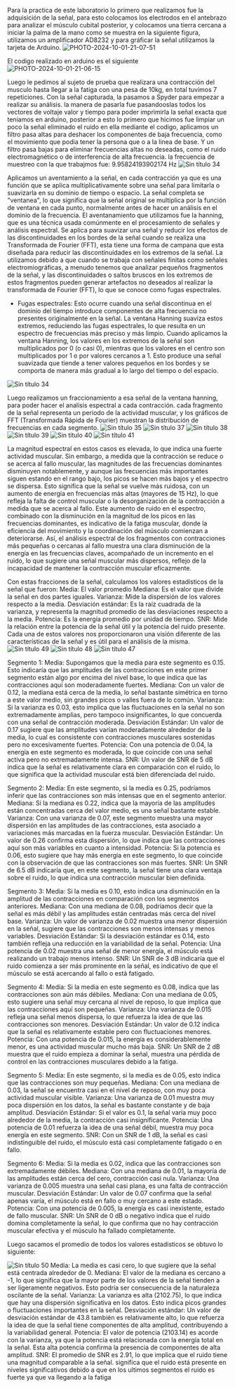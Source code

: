 Para la practica de este laboratorio lo primero que realizamos fue la adquisición de la señal, para esto colocamos los electrodos en el antebrazo para analizar el músculo cubital posterior, y colocamos una tierra cercana a iniciar la palma de la mano como se muestra en la siguiente figura, utilizamos un amplificador AD8232 y para gráficar la señal utilizamos la tarjeta de Arduino.
![PHOTO-2024-10-01-21-07-51](https://github.com/user-attachments/assets/c79cb7a2-fe06-4348-b8da-9bc0ddf3a671)

El codigo realizado en arduino es el siguiente 
![PHOTO-2024-10-01-21-06-15](https://github.com/user-attachments/assets/045a58f5-d139-4e69-9794-4c4c716d59e4)

Luego le pedimos al sujeto de prueba que realizara una contracción
del musculo hasta llegar a la fatiga con una pesa de 10kg, en total tuvimos 7 repeticiones. 
Con la señal capturada, la pasamos a Spyder para empezar a realizar su análisis. la manera de pasarla fue pasandooslas todos los vectores de voltaje valor y tiempo para poder imprimirla la señal exacta que teniamos en arduino, posterior a esto lo primero que hicimos fue limpiar un poco la señal eliminado el ruido en ella mediante el codigo, aplicamos un filtro pasa altas para deshacer los componentes de baja frecuencia, como el movimiento que podia tener la persona que o a la linea de base. Y un filtro pasa bajas para eliminar frecuencias altas no deseadas, como el ruido electromagnético o de interferencia de alta frecuencia. la frecuencia de muestreo con la que trabajmos fue: 9.95824193902174 Hz
![Sin título 34](https://github.com/user-attachments/assets/2da21ea7-3c35-4513-a021-660829f3dc00)



Aplicamos un aventamiento a la señal, en cada contracción ya que es una función que se aplica multiplicativamente sobre una señal para limitarla o suavizarla en su dominio de tiempo o espacio. La señal completa se "ventanea", lo que significa que la señal original se multiplica por la función de ventana en cada punto, normalmente antes de hacer un análisis en el dominio de la frecuencia.
El aventanamiento que utilizamos fue la hanning, que es una técnica usada comúnmente en el procesamiento de señales y análisis espectral. Se aplica para suavizar una señal y reducir los efectos de las discontinuidades en los bordes de la señal cuando se realiza una Transformada de Fourier (FFT), esta tiene una forma de campana que esta diseñada para reducir las discontinuidades en los extremos de la señal.
La utilizamos debido a que cuando se trabaja con señales finitas como señales electromiográficas,  a menudo tenemos que analizar pequeños fragmentos de la señal, y las discontinuidades o saltos bruscos en los extremos de estos fragmentos pueden generar artefactos no deseados al realizar la transformada de Fourier (FFT), lo que se conoce como fugas espectrales.
* Fugas espectrales: Esto ocurre cuando una señal discontinua en el dominio del tiempo introduce componentes de alta frecuencia no presentes originalmente en la señal. La ventana Hanning suaviza estos extremos, reduciendo las fugas espectrales, lo que resulta en un espectro de frecuencias más preciso y más limpio.
Cuando aplicamos la ventana Hanning, los valores en los extremos de la señal son multiplicados por 0 (o casi 0), mientras que los valores en el centro son multiplicados por 1 o por valores cercanos a 1. Esto produce una señal suavizada que tiende a tener valores pequeños en los bordes y se comporta de manera más gradual a lo largo del tiempo o del espacio.

![Sin título 34](https://github.com/user-attachments/assets/50b11d6e-425f-4175-ba1f-92382a6c7dc7)


Luego realizamos un fraccionamiento a esa señal de la ventana hanning, para poder hacer el analisis espectral a cada contracción. cada fragmento de la señal representa un periodo de la actividad muscular, y los gráficos de FFT (Transformada Rápida de Fourier) muestran la distribución de frecuencias en cada segmento.
![Sin título 35](https://github.com/user-attachments/assets/4fced744-ac60-4124-b73b-4f1e2933d6f2)
![Sin título 37](https://github.com/user-attachments/assets/af83e4f8-e375-4c87-89b0-3ccce1b51f54)
![Sin título 38](https://github.com/user-attachments/assets/5b63c0f6-1432-4d34-83c7-9b32461dfeca)
![Sin título 39](https://github.com/user-attachments/assets/fedf7615-9810-4b56-8106-028382ee08dd)
![Sin título 40](https://github.com/user-attachments/assets/e248f6aa-d976-4294-b29f-3d61e1fb7d5e)
![Sin título 41](https://github.com/user-attachments/assets/4cd5e40f-8c67-484a-b959-1f936e3c83c3)

La magnitud espectral en estos casos es elevada, lo que indica una fuerte actividad muscular. Sin embargo, a medida que la contracción se reduce o se acerca al fallo muscular, las magnitudes de las frecuencias dominantes disminuyen notablemente, y aunque las frecuencias más importantes siguen estando en el rango bajo, los picos se hacen más bajos y el espectro se dispersa. Esto significa que la señal se vuelve más ruidosa, con un aumento de energía en frecuencias más altas (mayores de 15 Hz), lo que refleja la falta de control muscular o la desorganización de la contracción a medida que se acerca al fallo. Este aumento de ruido en el espectro, combinado con la disminución en la magnitud de los picos en las frecuencias dominantes, es indicativo de la fatiga muscular, donde la eficiencia del movimiento y la coordinación del músculo comienzan a deteriorarse. Así, el análisis espectral de los fragmentos con contracciones más pequeñas o cercanas al fallo muestra una clara disminución de la energía en las frecuencias claves, acompañado de un incremento en el ruido, lo que sugiere una señal muscular más dispersos, reflejo de la incapacidad de mantener la contracción muscular eficazmente.

Con estas fracciones de la señal, calculamos los valores estadísticos de la señal que fueron: 
Media: El valor promedio 
Mediana: Es el valor que divide la señal en dos partes iguales.
Varianza: Mide la dispersión de los valores respecto a la media.
Desviación estándar: Es la raíz cuadrada de la varianza, y representa la magnitud promedio de las desviaciones respecto a la media.
Potencia: Es la energía promedio por unidad de tiempo.
SNR: Mide la relación entre la potencia de la señal útil y la potencia del ruido presente.
Cada una de estos valores nos proporcionaron una visión diferente de las características de la señal y es útil para el análisis de la misma.
![Sin título 49](https://github.com/user-attachments/assets/a8c0ba00-4187-434c-8e3d-787ffcc99fb0)
![Sin título 48](https://github.com/user-attachments/assets/267df216-1b3d-4381-b8a2-c82c67f1dd08)
![Sin título 47](https://github.com/user-attachments/assets/f27d7f69-226a-4f4f-9887-13c76dd27e1c)


Segmento 1:
Media: Supongamos que la media para este segmento es 0.15. Esto indicaría que las amplitudes de las contracciones en este primer segmento están algo por encima del nivel base, lo que indica que las contracciones aquí son moderadamente fuertes.
Mediana: Con un valor de 0.12, la mediana está cerca de la media, lo señal bastante simétrica en torno a este valor medio, sin grandes picos o valles fuera de lo común.
Varianza: Si la varianza es 0.03, esto implica que las fluctuaciones en la señal no son extremadamente amplias, pero tampoco insignificantes, lo que concuerda con una señal de contracción moderada.
Desviación Estándar: Un valor de 0.17 sugiere que las amplitudes varían moderadamente alrededor de la media, lo cual es consistente con contracciones musculares sostenidas pero no excesivamente fuertes.
Potencia: Con una potencia de 0.04, la energía en este segmento es moderada, lo que coincide con una señal activa pero no extremadamente intensa.
SNR: Un valor de SNR de 5 dB indica que la señal es relativamente clara en comparación con el ruido, lo que significa que la actividad muscular está bien diferenciada del ruido.

Segmento 2:
Media: En este segmento, si la media es 0.25, podríamos inferir que las contracciones son más intensas que en el segmento anterior.
Mediana: Si la mediana es 0.22, indica que la mayoría de las amplitudes están concentradas cerca del valor medio, es una señal bastante estable.
Varianza: Con una varianza de 0.07, este segmento muestra una mayor dispersión en las amplitudes de las contracciones, esta asociado a variaciones más marcadas en la fuerza muscular.
Desviación Estándar: Un valor de 0.26 confirma esta dispersión, lo que indica que las contracciones aquí son más variables en cuanto a intensidad.
Potencia: Si la potencia es 0.06, esto sugiere que hay más energía en este segmento, lo que coincide con la observación de que las contracciones son más fuertes.
SNR: Un SNR de 6.5 dB indicaría que, en este segmento, la señal tiene una clara ventaja sobre el ruido, lo que indica una contracción muscular bien definida.

Segmento 3:
Media: Si la media es 0.10, esto indica una disminución en la amplitud de las contracciones en comparación con los segmentos anteriores.
Mediana: Con una mediana de 0.08, podríamos decir que la señal es más débil y las amplitudes están centradas más cerca del nivel base.
Varianza: Un valor de varianza de 0.02 muestra una menor dispersión en la señal, sugiere que las contracciones son menos intensas y menos variables.
Desviación Estándar: Si la desviación estándar es 0.14, esto también refleja una reducción en la variabilidad de la señal.
Potencia: Una potencia de 0.02 muestra una señal de menor energía, el músculo está realizando un trabajo menos intenso.
SNR: Un SNR de 3 dB indicaría que el ruido comienza a ser más prominente en la señal, es indicativo de que el músculo se está acercando al fallo o está fatigado.

Segmento 4:
Media: Si la media en este segmento es 0.08, indica que las contracciones son aún más débiles.
Mediana: Con una mediana de 0.05, esto sugiere una señal muy cercana al nivel de reposo, lo que implica que las contracciones aquí son pequeñas.
Varianza: Una varianza de 0.015 refleja una señal menos dispersa, lo que refuerza la idea de que las contracciones son menores.
Desviación Estándar: Un valor de 0.12 indica que la señal es relativamente estable pero con fluctuaciones menores.
Potencia: Con una potencia de 0.015, la energía es considerablemente menor, es una actividad muscular mucho más baja.
SNR: Un SNR de 2 dB muestra que el ruido empieza a dominar la señal, muestra una pérdida de control en las contracciones musculares debido a la fatiga.

Segmento 5:
Media: En este segmento, si la media es de 0.05, esto indica que las contracciones son muy pequeñas.
Mediana: Con una mediana de 0.03, la señal se encuentra casi en el nivel de reposo, con muy poca actividad muscular visible.
Varianza: Una varianza de 0.01 muestra muy poca dispersión en los datos,  la señal es bastante constante y de baja amplitud.
Desviación Estándar: Si el valor es 0.1, la señal varía muy poco alrededor de la media, la contracción casi insignificante.
Potencia: Una potencia de 0.01 refuerza la idea de una señal débil, muestra muy poca energía en este segmento.
SNR: Con un SNR de 1 dB, la señal es casi indistinguible del ruido, el músculo está casi completamente fatigado o en fallo.

Segmento 6:
Media: Si la media es 0.02, indica que las contracciones son extremadamente débiles.
Mediana: Con una mediana de 0.01, la mayoría de las amplitudes están cerca del cero, contracción casi nula.
Varianza: Una varianza de 0.005 muestra una señal casi plana, es una falta de contracción muscular.
Desviación Estándar: Un valor de 0.07 confirma que la señal apenas varía, el músculo está en fallo o muy cercano a este estado.
Potencia: Con una potencia de 0.005, la energía es casi inexistente, estado de fallo muscular.
SNR: Un SNR de 0 dB o negativo indica que el ruido domina completamente la señal, lo que confirma que no hay contracción muscular efectiva y el músculo ha fallado completamente.


Luego sacamos el promedio de todos los valores estadisticos se obtuvo lo siguiente:

![Sin título 50](https://github.com/user-attachments/assets/c152cdbe-e3aa-4c55-b941-9303b7ae4d9f)
Media: La media es casi cero, lo que sugiere que la señal está centrada alrededor de 0. 
Mediana: El valor de la mediana es cercano a -1, lo que significa que la mayor parte de los valores de la señal tienden a ser ligeramente negativos. Esto podría ser consecuencia de la naturaleza oscilante de la señal.
Varianza: La varianza es alta (2102.75), lo que indica que hay una dispersión significativa en los datos. Esto indica picos grandes o fluctuaciones importantes en la señal.
Desviación estándar: Un valor de desviación estándar de 43.8 también es relativamente alto, lo que refuerza la idea de que la señal tiene componentes de alta amplitud, contribuyendo a la variabilidad general.
Potencia: El valor de potencia (2103.14) es acorde con la varianza, ya que la potencia está relacionada con la energía total en la señal. Esta alta potencia confirma la presencia de componentes de alta amplitud.
SNR: El promedio de SNR es 2.91, lo que implica que el ruido tiene una magnitud comparable a la señal. significa que el ruido está presente en niveles significativos debido a que en los ultimos segmentos el ruido es fuerte ya que va llegando a la fatiga


